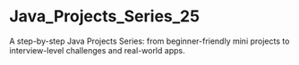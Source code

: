 # Java_Projects_Series_25
A step-by-step Java Projects Series: from beginner-friendly mini projects to interview-level challenges and real-world apps.
